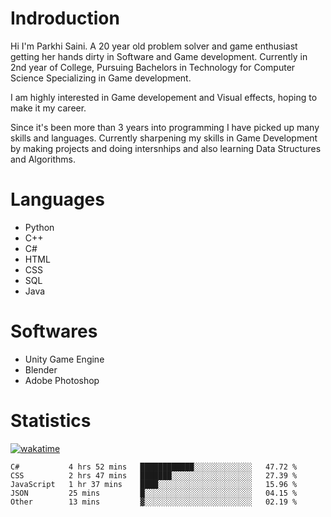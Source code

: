 # Indroduction
Hi I'm Parkhi Saini. A 20 year old problem solver and game enthusiast getting her hands dirty in Software and Game development. Currently in 2nd year of College, Pursuing Bachelors in Technology for Computer Science Specializing in Game development.

I am highly interested in Game developement and Visual effects, hoping to make it my career.

Since it's been more than 3 years into programming I have picked up many skills and languages. Currently sharpening my skills in Game Development by making projects and doing intersnhips and also learning Data Structures and Algorithms.

# Languages

- Python 
- C++
- C#
- HTML 
- CSS
- SQL
- Java

# Softwares

- Unity Game Engine
- Blender
- Adobe Photoshop

# Statistics
[![wakatime](https://wakatime.com/badge/user/659f56cf-9635-4f70-9140-7dbdc934cfec.svg)](https://wakatime.com/@659f56cf-9635-4f70-9140-7dbdc934cfec)
<!--START_SECTION:waka-->

```text
C#           4 hrs 52 mins   ████████████░░░░░░░░░░░░░   47.72 %
CSS          2 hrs 47 mins   ███████░░░░░░░░░░░░░░░░░░   27.39 %
JavaScript   1 hr 37 mins    ████░░░░░░░░░░░░░░░░░░░░░   15.96 %
JSON         25 mins         █░░░░░░░░░░░░░░░░░░░░░░░░   04.15 %
Other        13 mins         ▓░░░░░░░░░░░░░░░░░░░░░░░░   02.19 %
```

<!--END_SECTION:waka-->











